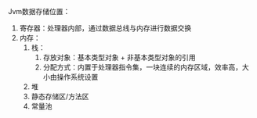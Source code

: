 Jvm数据存储位置：
1. 寄存器：处理器内部，通过数据总线与内存进行数据交换
2. 内存：
	1. 栈：
		1. 存放对象：基本类型对象 + 非基本类型对象的引用
		2. 分配方式：内置于处理器指令集，一块连续的内存区域，效率高，大小由操作系统设置
	2. 堆
	3. 静态存储区/方法区
	4. 常量池